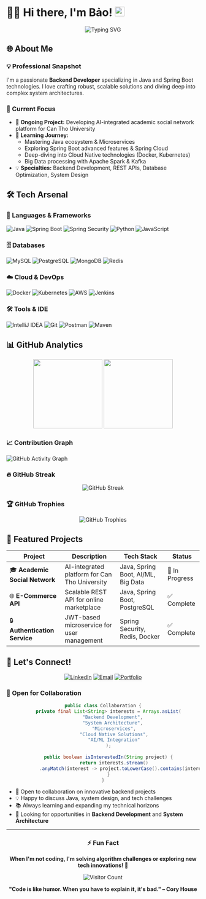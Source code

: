# 👨‍💻 Hi there, I'm Bảo! <img src="https://media.giphy.com/media/hvRJCLFzcasrR4ia7z/giphy.gif" width="25px">

<div align="center">
  <img src="https://readme-typing-svg.herokuapp.com?font=Fira+Code&pause=1000&color=00D9FF&center=true&vCenter=true&width=435&lines=Backend+Developer;Java+%26+Spring+Boot+Expert;System+Architecture+Enthusiast;Always+Learning+New+Tech!" alt="Typing SVG" />
</div>

## 🌐 About Me

### 💡 Professional Snapshot
I'm a passionate **Backend Developer** specializing in Java and Spring Boot technologies. I love crafting robust, scalable solutions and diving deep into complex system architectures.

### 🚀 Current Focus
- 🔭 **Ongoing Project:** Developing AI-integrated academic social network platform for Can Tho University
- 🌱 **Learning Journey:** 
  - Mastering Java ecosystem & Microservices
  - Exploring Spring Boot advanced features & Spring Cloud
  - Deep-diving into Cloud Native technologies (Docker, Kubernetes)
  - Big Data processing with Apache Spark & Kafka
- 💡 **Specialties:** Backend Development, REST APIs, Database Optimization, System Design

## 🛠️ Tech Arsenal

### 🚀 Languages & Frameworks
![Java](https://img.shields.io/badge/-Java-ED8B00?style=for-the-badge&logo=openjdk&logoColor=white)
![Spring Boot](https://img.shields.io/badge/-Spring%20Boot-6DB33F?style=for-the-badge&logo=springboot&logoColor=white)
![Spring Security](https://img.shields.io/badge/-Spring%20Security-6DB33F?style=for-the-badge&logo=springsecurity&logoColor=white)
![Python](https://img.shields.io/badge/-Python-3776AB?style=for-the-badge&logo=python&logoColor=white)
![JavaScript](https://img.shields.io/badge/-JavaScript-F7DF1E?style=for-the-badge&logo=javascript&logoColor=black)

### 🗄️ Databases
![MySQL](https://img.shields.io/badge/-MySQL-4479A1?style=for-the-badge&logo=mysql&logoColor=white)
![PostgreSQL](https://img.shields.io/badge/-PostgreSQL-336791?style=for-the-badge&logo=postgresql&logoColor=white)
![MongoDB](https://img.shields.io/badge/-MongoDB-47A248?style=for-the-badge&logo=mongodb&logoColor=white)
![Redis](https://img.shields.io/badge/-Redis-DC382D?style=for-the-badge&logo=redis&logoColor=white)

### ☁️ Cloud & DevOps
![Docker](https://img.shields.io/badge/-Docker-2496ED?style=for-the-badge&logo=docker&logoColor=white)
![Kubernetes](https://img.shields.io/badge/-Kubernetes-326CE5?style=for-the-badge&logo=kubernetes&logoColor=white)
![AWS](https://img.shields.io/badge/-AWS-232F3E?style=for-the-badge&logo=amazon-aws&logoColor=white)
![Jenkins](https://img.shields.io/badge/-Jenkins-D24939?style=for-the-badge&logo=jenkins&logoColor=white)

### 🛠️ Tools & IDE
![IntelliJ IDEA](https://img.shields.io/badge/-IntelliJ%20IDEA-000000?style=for-the-badge&logo=intellijidea&logoColor=white)
![Git](https://img.shields.io/badge/-Git-F05032?style=for-the-badge&logo=git&logoColor=white)
![Postman](https://img.shields.io/badge/-Postman-FF6C37?style=for-the-badge&logo=postman&logoColor=white)
![Maven](https://img.shields.io/badge/-Maven-C71A36?style=for-the-badge&logo=apachemaven&logoColor=white)

## 📊 GitHub Analytics

<div align="center">
  <img height="180em" src="https://github-readme-stats.vercel.app/api?username=baohkt2&show_icons=true&theme=algolia&include_all_commits=true&count_private=true&border_radius=10"/>
  <img height="180em" src="https://github-readme-stats.vercel.app/api/top-langs/?username=baohkt2&layout=compact&langs_count=8&theme=algolia&border_radius=10"/>
</div>

### 📈 Contribution Graph
![GitHub Activity Graph](https://github-readme-activity-graph.vercel.app/graph?username=baohkt2&theme=github-compact&bg_color=0d1117&color=58a6ff&line=58a6ff&point=f0f6fc&area=true&hide_border=true)

### 🔥 GitHub Streak
<div align="center">
  <img src="https://streak-stats.demolab.com/?user=baohkt2&theme=algolia&border_radius=10" alt="GitHub Streak"/>
</div>

### 🏆 GitHub Trophies
<div align="center">
  <img src="https://github-profile-trophy.vercel.app/?username=baohkt2&theme=algolia&no-frame=true&no-bg=false&margin-w=4&row=1" alt="GitHub Trophies"/>
</div>

## 💼 Featured Projects

<div align="center">

| Project | Description | Tech Stack | Status |
|---------|-------------|------------|--------|
| 🎓 **Academic Social Network** | AI-integrated platform for Can Tho University | Java, Spring Boot, AI/ML, Big Data | 🚧 In Progress |
| 🌐 **E-Commerce API** | Scalable REST API for online marketplace | Java, Spring Boot, PostgreSQL | ✅ Complete |
| 🔒 **Authentication Service** | JWT-based microservice for user management | Spring Security, Redis, Docker | ✅ Complete |

</div>

## 🤝 Let's Connect!

<div align="center">

[![LinkedIn](https://img.shields.io/badge/-Connect%20on%20LinkedIn-0A66C2?style=for-the-badge&logo=linkedin&logoColor=white)](https://www.linkedin.com/in/bao-nguyen-0b0669222/)
[![Email](https://img.shields.io/badge/-Email%20Me-D14836?style=for-the-badge&logo=gmail&logoColor=white)](mailto:nbaocs13@gmail.com)
[![Portfolio](https://img.shields.io/badge/-View%20Portfolio-000000?style=for-the-badge&logo=safari&logoColor=white)](https://your-portfolio-link.com/)

</div>

### 💬 Open for Collaboration

<div align="center">

```java
public class Collaboration {
    private final List<String> interests = Arrays.asList(
        "Backend Development", 
        "System Architecture", 
        "Microservices",
        "Cloud Native Solutions",
        "AI/ML Integration"
    );
    
    public boolean isInterestedIn(String project) {
        return interests.stream()
            .anyMatch(interest -> project.toLowerCase().contains(interest.toLowerCase()));
    }
}
```

</div>

- 🚀 Open to collaboration on innovative backend projects
- 💡 Happy to discuss Java, system design, and tech challenges
- 📚 Always learning and expanding my technical horizons
- 🎯 Looking for opportunities in **Backend Development** and **System Architecture**

---

<div align="center">

### ⚡ Fun Fact
**When I'm not coding, I'm solving algorithm challenges or exploring new tech innovations! 🧩**

![Visitor Count](https://komarev.com/ghpvc/?username=baohkt2&color=brightgreen&style=for-the-badge)

**"Code is like humor. When you have to explain it, it's bad." – Cory House**

</div>

